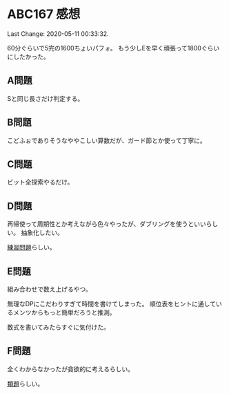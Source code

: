 # ABC167 感想

Last Change: 2020-05-11 00:33:32.

60分ぐらいで5完の1600ちょいパフォ。
もう少しEを早く頑張って1800ぐらいにしたかった。

## A問題

Sと同じ長さだけ判定する。

## B問題

こどふぉでありそうなややこしい算数だが、ガード節とか使って丁寧に。

## C問題

ビット全探索やるだけ。

## D問題

再帰使って周期性とか考えながら色々やったが、ダブリングを使うといいらしい。
抽象化したい。

[練習問題](https://codeforces.com/contest/1335/problem/F)らしい。

## E問題

組み合わせで数え上げるやつ。

無理なDPにこだわりすぎて時間を書けてしまった。
順位表をヒントに通しているメンツからもっと簡単だろうと推測。

数式を書いてみたらすぐに気付けた。

## F問題

全くわからなかったが貪欲的に考えるらしい。

[類題](https://atcoder.jp/contests/arc053/tasks/arc053_c)らしい。
